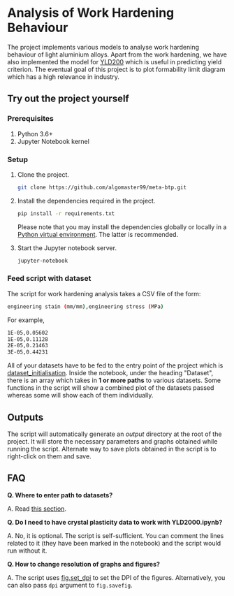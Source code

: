 # Analysis of Work Hardening Behaviour

The project implements various models to analyse work hardening behaviour of
light aluminium alloys. Apart from the work hardening, we have also implemented
the model for [YLD200][yld2000] which is useful in predicting yield criterion.
The eventual goal of this project is to plot formability limit diagram which
has a high relevance in industry.

## Try out the project yourself

### Prerequisites

1. Python 3.6+
2. Jupyter Notebook kernel

### Setup

1. Clone the project.
   ```sh
   git clone https://github.com/algomaster99/meta-btp.git
   ```

2. Install the dependencies required in the project.
   ```sh
   pip install -r requirements.txt
   ```
   Please note that you may install the dependencies globally or locally in a
   [Python virtual environment][virtualenv]. The latter is recommended.

3. Start the Jupyter notebook server.
   ```sh
   jupyter-notebook
   ```

### Feed script with dataset

The script for work hardening analysis takes a CSV file of the form:
```sh
engineering stain (mm/mm),engineering stress (MPa)
```
For example,
```sh
1E-05,0.05602
1E-05,0.11128
2E-05,0.21463
3E-05,0.44231
```

All of your datasets have to be fed to the entry point of the project which
is [dataset_initialisation](dataset_initialisation.ipynb). Inside the notebook,
under the heading "Dataset", there is an array which takes in
**1 or more paths** to various datasets. Some functions in the script will show
a combined plot of the datasets passed whereas some will show each of them
individually.

## Outputs

The script will automatically generate an *output* directory at the root of the
project. It will store the necessary parameters and graphs obtained while
running the script. Alternate way to save plots obtained in the script is to
right-click on them and save.

## FAQ

**Q. Where to enter path to datasets?**

A. Read [this section][dataset].

**Q. Do I need to have crystal plasticity data to work with YLD2000.ipynb?**

A. No, it is optional. The script is self-sufficient. You can comment the lines
   related to it (they have been marked in the notebook) and the script would
   run without it.

**Q. How to change resolution of graphs and figures?**

A. The script uses [fig.set_dpi][figure] to set the DPI of the figures.
   Alternatively, you can also pass `dpi` argument to `fig.savefig`.

[yld2000]: https://www.sciencedirect.com/science/article/abs/pii/S0749641902000190
[virtualenv]: https://pypi.org/project/virtualenv/
[figure]: https://matplotlib.org/stable/api/_as_gen/matplotlib.pyplot.figure.html
[dataset]: #feed-script-with-dataset
